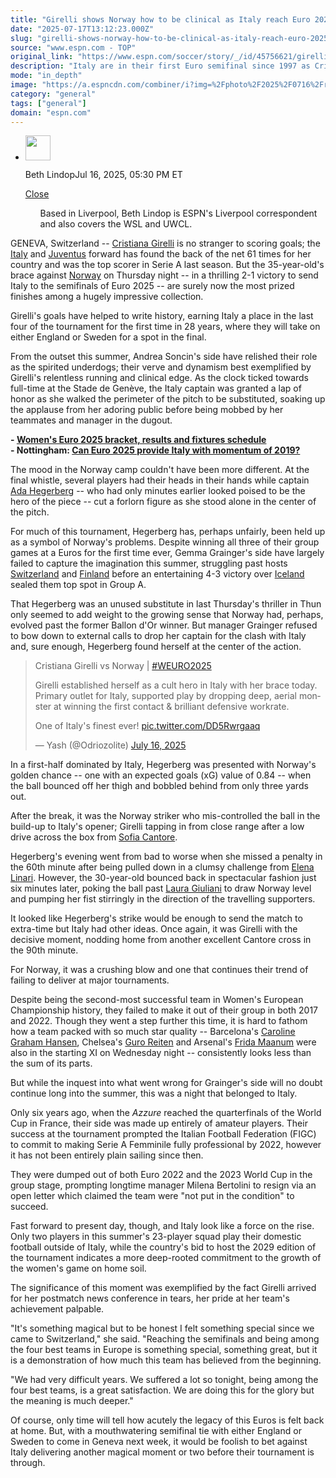 ```yaml
---
title: "Girelli shows Norway how to be clinical as Italy reach Euro 2025 semifinal"
date: "2025-07-17T13:12:23.000Z"
slug: "girelli-shows-norway-how-to-be-clinical-as-italy-reach-euro-2025-semifinal"
source: "www.espn.com - TOP"
original_link: "https://www.espn.com/soccer/story/_/id/45756621/girelli-shows-norway-how-clinical-italy-reach-euro-2025-semifinal"
description: "Italy are in their first Euro semifinal since 1997 as Cristiana Girelli netted a brace and Norway's Ada Hegerberg struggled."
mode: "in_depth"
image: "https://a.espncdn.com/combiner/i?img=%2Fphoto%2F2025%2F0716%2Fr1519943_1296x729_16%2D9.jpg"
category: "general"
tags: ["general"]
domain: "espn.com"
---
```

<div id="readability-page-1" class="page"><div><div><ul><li><p><img src="https://a.espncdn.com/combiner/i?img=/i/columnists/full/lindop_beth.png&amp;h=80&amp;w=80&amp;scale=crop" alt="" width="40" height="40"></p><p>Beth Lindop<span>Jul 16, 2025, 05:30 PM ET</span></p><div><p><a href="#">Close</a></p><ul>Based in Liverpool, Beth Lindop is ESPN's Liverpool correspondent and also covers the WSL and UWCL.</ul></div></li></ul></div><p>GENEVA, Switzerland -- <a data-player-guid="ed5133ac-6094-5001-74bd-ac7dcdc88f01" href="https://www.espn.com/soccer/player/_/id/255464/cristiana-girelli">Cristiana Girelli</a> is no stranger to scoring goals; the <a data-clubhouse-guid="078d3b00-503b-0a7b-50e9-a3b6fc661501" href="https://www.espn.com/soccer/team?id=2792">Italy</a> and <a data-clubhouse-guid="0a4b8084-78c4-3db8-99c3-4f6e00b6c584" href="https://www.espn.com/soccer/team?id=20092">Juventus</a> forward has found the back of the net 61 times for her country and was the top scorer in Serie A last season. But the 35-year-old's brace against <a data-clubhouse-guid="b6971873-a34b-d747-24f8-b6f76ebcac9a" href="https://www.espn.com/soccer/team?id=2762">Norway</a> on Thursday night -- in a thrilling 2-1 victory to send Italy to the semifinals of Euro 2025 -- are surely now the most prized finishes among a hugely impressive collection.</p><p>Girelli's goals have helped to write history, earning Italy a place in the last four of the tournament for the first time in 28 years, where they will take on either England or Sweden for a spot in the final.</p><p>From the outset this summer, Andrea Soncin's side have relished their role as the spirited underdogs; their verve and dynamism best exemplified by Girelli's relentless running and clinical edge. As the clock ticked towards full-time at the Stade de Genève, the Italy captain was granted a lap of honor as she walked the perimeter of the pitch to be substituted, soaking up the applause from her adoring public before being mobbed by her teammates and manager in the dugout.</p><p><strong>- <a href="https://www.espn.com/soccer/story/_/id/44614054/women-euro-2025-fixtures-results-schedule-bracket" target="_blank">Women's Euro 2025 bracket, results and fixtures schedule</a><br>
- Nottingham: <a href="https://www.espn.com/soccer/story/_/id/45067839/can-euro-2025-provide-italy-women-momentum-2019" target="_blank">Can Euro 2025 provide Italy with momentum of 2019?</a></strong></p><p>The mood in the Norway camp couldn't have been more different. At the final whistle, several players had their heads in their hands while captain <a data-player-guid="2f68f010-9bde-9225-1c76-e63ba7dc5842" href="https://www.espn.com/soccer/player/_/id/188067/ada-hegerberg">Ada Hegerberg</a> -- who had only minutes earlier looked poised to be the hero of the piece -- cut a forlorn figure as she stood alone in the center of the pitch.</p><p>For much of this tournament, Hegerberg has, perhaps unfairly, been held up as a symbol of Norway's problems. Despite winning all three of their group games at a Euros for the first time ever, Gemma Grainger's side have largely failed to capture the imagination this summer, struggling past hosts <a data-clubhouse-guid="6d0fbee2-00e0-ed33-b5c7-32fd32a9418a" href="https://www.espn.com/soccer/team?id=17641">Switzerland</a> and <a data-clubhouse-guid="9e6c626c-407d-3cbb-bd4b-e100b7c1c33f" href="https://www.espn.com/soccer/team?id=7536">Finland</a> before an entertaining 4-3 victory over <a data-clubhouse-guid="4ab03e32-960c-459e-f9a1-b62c3901f0c4" href="https://www.espn.com/soccer/team?id=3683">Iceland</a> sealed them top spot in Group A.</p><p>That Hegerberg was an unused substitute in last Thursday's thriller in Thun only seemed to add weight to the growing sense that Norway had, perhaps, evolved past the former Ballon d'Or winner. But manager Grainger refused to bow down to external calls to drop her captain for the clash with Italy and, sure enough, Hegerberg found herself at the center of the action.</p><blockquote data-partner="tweetdeck"><div lang="en" dir="ltr"><p>Cristiana Girelli vs Norway | <a href="https://twitter.com/hashtag/WEURO2025?src=hash&amp;ref_src=twsrc%5Etfw">#WEURO2025</a></p><p>Girelli established herself as a cult hero in Italy with her brace today. Primary outlet for Italy, supported play by dropping deep, aerial monster at winning the first contact &amp; brilliant defensive workrate.</p><p>One of Italy's finest ever! <a href="https://t.co/DD5Rwrgaaq">pic.twitter.com/DD5Rwrgaaq</a></p></div>— Yash (@Odriozolite) <a href="https://twitter.com/Odriozolite/status/1945605571039957133?ref_src=twsrc%5Etfw">July 16, 2025</a></blockquote>
<p>In a first-half dominated by Italy, Hegerberg was presented with Norway's golden chance -- one with an expected goals (xG) value of 0.84 -- when the ball bounced off her thigh and bobbled behind from only three yards out.</p><p>After the break, it was the Norway striker who mis-controlled the ball in the build-up to Italy's opener; Girelli tapping in from close range after a low drive across the box from <a data-player-guid="57d3dadb-5bd5-348b-a8b5-268a08af482c" href="https://www.espn.com/soccer/player/_/id/317685/sofia-cantore">Sofia Cantore</a>.</p><p>Hegerberg's evening went from bad to worse when she missed a penalty in the 60th minute after being pulled down in a clumsy challenge from <a data-player-guid="4a7e47e7-33b2-0a90-79b1-29795b812385" href="https://www.espn.com/soccer/player/_/id/255462/elena-linari">Elena Linari</a>. However, the 30-year-old bounced back in spectacular fashion just six minutes later, poking the ball past <a data-player-guid="aa9a0fe7-dd1f-a59e-5156-b640acedbac5" href="https://www.espn.com/soccer/player/_/id/259759/laura-giuliani">Laura Giuliani</a> to draw Norway level and pumping her fist stirringly in the direction of the travelling supporters.</p><p>It looked like Hegerberg's strike would be enough to send the match to extra-time but Italy had other ideas. Once again, it was Girelli with the decisive moment, nodding home from another excellent Cantore cross in the 90th minute.</p><p>For Norway, it was a crushing blow and one that continues their trend of failing to deliver at major tournaments.</p><p>Despite being the second-most successful team in Women's European Championship history, they failed to make it out of their group in both 2017 and 2022. Though they went a step further this time, it is hard to fathom how a team packed with so much star quality -- Barcelona's <a data-player-guid="825604e9-249e-d19d-7210-7b0cef3ef3c4" href="https://www.espn.com/soccer/player/_/id/253699/caroline-graham-hansen">Caroline Graham Hansen</a>, Chelsea's <a data-player-guid="c0c31479-81fc-9659-6c8b-fb82b80d405c" href="https://www.espn.com/soccer/player/_/id/257483/guro-reiten">Guro Reiten</a> and Arsenal's <a data-player-guid="60f8f89a-4689-a983-305a-3043fe546737" href="https://www.espn.com/soccer/player/_/id/259331/frida-maanum">Frida Maanum</a> were also in the starting XI on Wednesday night -- consistently looks less than the sum of its parts.</p><p>But while the inquest into what went wrong for Grainger's side will no doubt continue long into the summer, this was a night that belonged to Italy.</p><p>Only six years ago, when the <em>Azzure </em>reached the quarterfinals of the World Cup in France, their side was made up entirely of amateur players. Their success at the tournament prompted the Italian Football Federation (FIGC) to commit to making Serie A Femminile fully professional by 2022, however it has not been entirely plain sailing since then.</p><p>They were dumped out of both Euro 2022 and the 2023 World Cup in the group stage, prompting longtime manager Milena Bertolini to resign via an open letter which claimed the team were "not put in the condition" to succeed.</p><p>Fast forward to present day, though, and Italy look like a force on the rise. Only two players in this summer's 23-player squad play their domestic football outside of Italy, while the country's bid to host the 2029 edition of the tournament indicates a more deep-rooted commitment to the growth of the women's game on home soil.</p><p>The significance of this moment was exemplified by the fact Girelli arrived for her postmatch news conference in tears, her pride at her team's achievement palpable.</p><p>"It's something magical but to be honest I felt something special since we came to Switzerland," she said. "Reaching the semifinals and being among the four best teams in Europe is something special, something great, but it is a demonstration of how much this team has believed from the beginning.</p><p>"We had very difficult years. We suffered a lot so tonight, being among the four best teams, is a great satisfaction. We are doing this for the glory but the meaning is much deeper."</p><p>Of course, only time will tell how acutely the legacy of this Euros is felt back at home. But, with a mouthwatering semifinal tie with either England or Sweden to come in Geneva next week, it would be foolish to bet against Italy delivering another magical moment or two before their tournament is through.</p>
</div></div>